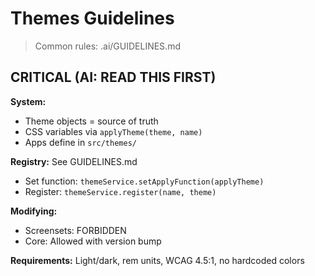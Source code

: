 # Themes Guidelines

> Common rules: .ai/GUIDELINES.md

## CRITICAL (AI: READ THIS FIRST)

**System:**
- Theme objects = source of truth
- CSS variables via `applyTheme(theme, name)`
- Apps define in `src/themes/`

**Registry:** See GUIDELINES.md
- Set function: `themeService.setApplyFunction(applyTheme)`
- Register: `themeService.register(name, theme)`

**Modifying:**
- Screensets: FORBIDDEN
- Core: Allowed with version bump

**Requirements:** Light/dark, rem units, WCAG 4.5:1, no hardcoded colors
